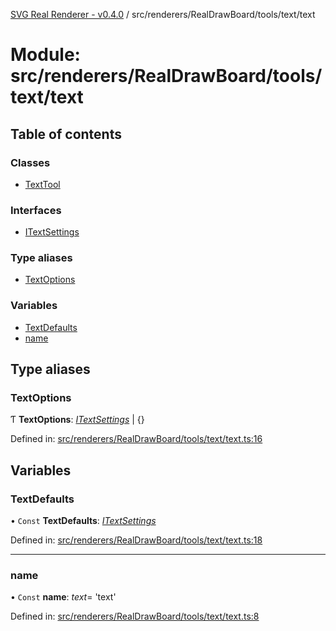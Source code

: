 [SVG Real Renderer - v0.4.0](../docs.md) / src/renderers/RealDrawBoard/tools/text/text

# Module: src/renderers/RealDrawBoard/tools/text/text

## Table of contents

### Classes

- [TextTool](../classes/src_renderers_realdrawboard_tools_text_text.texttool.md)

### Interfaces

- [ITextSettings](../interfaces/src_renderers_realdrawboard_tools_text_text.itextsettings.md)

### Type aliases

- [TextOptions](src_renderers_realdrawboard_tools_text_text.md#textoptions)

### Variables

- [TextDefaults](src_renderers_realdrawboard_tools_text_text.md#textdefaults)
- [name](src_renderers_realdrawboard_tools_text_text.md#name)

## Type aliases

### TextOptions

Ƭ **TextOptions**: [*ITextSettings*](../interfaces/src_renderers_realdrawboard_tools_text_text.itextsettings.md) \| {}

Defined in: [src/renderers/RealDrawBoard/tools/text/text.ts:16](https://github.com/HarshKhandeparkar/svg-real-renderer/blob/e0bef37/src/renderers/RealDrawBoard/tools/text/text.ts#L16)

## Variables

### TextDefaults

• `Const` **TextDefaults**: [*ITextSettings*](../interfaces/src_renderers_realdrawboard_tools_text_text.itextsettings.md)

Defined in: [src/renderers/RealDrawBoard/tools/text/text.ts:18](https://github.com/HarshKhandeparkar/svg-real-renderer/blob/e0bef37/src/renderers/RealDrawBoard/tools/text/text.ts#L18)

___

### name

• `Const` **name**: *text*= 'text'

Defined in: [src/renderers/RealDrawBoard/tools/text/text.ts:8](https://github.com/HarshKhandeparkar/svg-real-renderer/blob/e0bef37/src/renderers/RealDrawBoard/tools/text/text.ts#L8)
